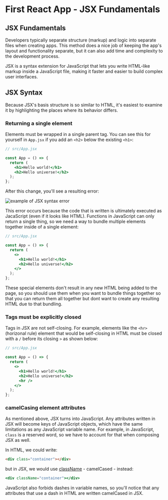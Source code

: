 # First React App - JSX Fundamentals

## JSX Fundamentals
Developers typically separate structure (markup) and logic into separate files when creating apps. This method does a nice job of keeping the app's layout and functionality separate, but it can also add time and complexity to the development process. 

JSX is a syntax extension for JavaScript that lets you write HTML-like markup inside a JavaScript file, making it faster and easier to build complex user interfaces. 

## JSX Syntax
Because JSX's basis structure is so similar to HTML, it's easiest to examine it by highlighting the places where its behavior differs. 

### Returning a single element
Elements must be wrapped in a single parent tag. You can see this for yourself in `App.jsx` if you add an `<h2>` below the existing `<h1>`:

```jsx
// src/App.jsx

const App = () => {
  return (
    <h1>Hello world!</h1>
    <h2>Hello universe!</h2>
  );
};
```

After this change, you'll see a resulting error:

![example of JSX syntax error](https://pages.git.generalassemb.ly/modular-curriculum-all-courses/building-your-first-react-app/jsx-fundamentals/assets/return-multiple-elements.png)

This error occurs because the code that is written is ultimately executed as JacaScript (even if it looks like HTML). Functions in JavaScript can only return a single thing, so we need a way to bundle multiple elements together inside of a single element:

```jsx
// src/App.jsx

const App = () => {
  return (
    <>
      <h1>Hello world!</h1>
      <h2>Hello universe!</h2>
    </>
  );
};
```

These special elements don't result in any new HTML being added to the page, so you should use them when you want to bundle things together so that you can return them all together but dont want to create any resulting HTML due to that bundling. 

### Tags must be explicitly closed
Tags in JSX are not self-closing. For example, elements like the `<hr>` (horizonal rule) element that would be self-closing in HTML must be closed with a `/` before its closing `>` as shown below: 

```jsx
// src/App.jsx

const App = () => {
  return (
    <>
      <h1>Hello world!</h1>
      <h2>Hello universe!</h2>
      <hr />
    </>
  );
};
```

### camelCasing element attributes
As mentioned above, JSX turns into JavaScript. Any attributes written in JSX will become keys of JavaScript objects, which have the same limitations as any JavaScript variable name. For example, in JavaScript, `class` is a reserved word, so we have to account for that when composing JSX as well. 

In HTML, we could write: 

```html
<div class="container"></div>
```

but in JSX, we would use [className](https://developer.mozilla.org/en-US/docs/Web/API/Element/className#notes) - camelCased - instead: 

```jsx
<div className="container"></div>
```

JavaScript also forbids dashes in variable names, so you'll notice that any attributes that use a dash in HTML are written camelCased in JSX. 

